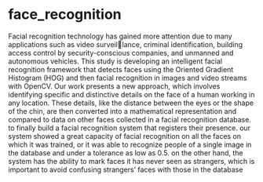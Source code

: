 # face_recognition
Facial recognition technology has gained more attention due to many applications such as video surveillance, criminal identification, building access control by security-conscious companies, and unmanned and
autonomous vehicles. This study is developing an intelligent facial recognition framework that detects faces
using the Oriented Gradient Histogram (HOG) and then facial recognition in images and video streams with
OpenCV. Our work presents a new approach, which involves identifying specific and distinctive details on
the face of a human working in any location. These details, like the distance between the eyes or the shape
of the chin, are then converted into a mathematical representation and compared to data on other faces
collected in a facial recognition database. to finally build a facial recognition system that registers their
presence. our system showed a great capacity of facial recognition on all the faces on which it was trained,
or it was able to recognize people of a single image in the database and under a tolerance as low as 0.5. on
the other hand, the system has the ability to mark faces it has never seen as strangers, which is important
to avoid confusing strangers’ faces with those in the database
